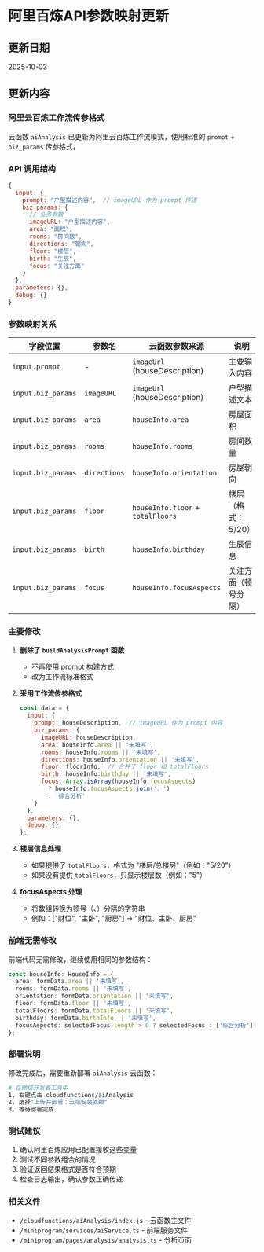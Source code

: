 # 阿里百炼API参数映射更新

## 更新日期
2025-10-03

## 更新内容

### 阿里云百炼工作流传参格式

云函数 `aiAnalysis` 已更新为阿里云百炼工作流模式，使用标准的 `prompt` + `biz_params` 传参格式。

### API 调用结构

```javascript
{
  input: {
    prompt: "户型描述内容",  // imageURL 作为 prompt 传递
    biz_params: {
      // 业务参数
      imageURL: "户型描述内容",
      area: "面积",
      rooms: "房间数",
      directions: "朝向",
      floor: "楼层",
      birth: "生辰",
      focus: "关注方面"
    }
  },
  parameters: {},
  debug: {}
}
```

### 参数映射关系

| 字段位置 | 参数名 | 云函数参数来源 | 说明 |
|---------|-------|--------------|------|
| `input.prompt` | - | `imageUrl` (houseDescription) | 主要输入内容 |
| `input.biz_params` | `imageURL` | `imageUrl` (houseDescription) | 户型描述文本 |
| `input.biz_params` | `area` | `houseInfo.area` | 房屋面积 |
| `input.biz_params` | `rooms` | `houseInfo.rooms` | 房间数量 |
| `input.biz_params` | `directions` | `houseInfo.orientation` | 房屋朝向 |
| `input.biz_params` | `floor` | `houseInfo.floor` + `totalFloors` | 楼层（格式：5/20） |
| `input.biz_params` | `birth` | `houseInfo.birthday` | 生辰信息 |
| `input.biz_params` | `focus` | `houseInfo.focusAspects` | 关注方面（顿号分隔） |

### 主要修改

1. **删除了 `buildAnalysisPrompt` 函数**
   - 不再使用 prompt 构建方式
   - 改为工作流标准格式

2. **采用工作流传参格式**
   ```javascript
   const data = {
     input: {
       prompt: houseDescription,  // imageURL 作为 prompt 内容
       biz_params: {
         imageURL: houseDescription,
         area: houseInfo.area || '未填写',
         rooms: houseInfo.rooms || '未填写',
         directions: houseInfo.orientation || '未填写',
         floor: floorInfo,  // 合并了 floor 和 totalFloors
         birth: houseInfo.birthday || '未填写',
         focus: Array.isArray(houseInfo.focusAspects) 
           ? houseInfo.focusAspects.join('、') 
           : '综合分析'
       }
     },
     parameters: {},
     debug: {}
   };
   ```

3. **楼层信息处理**
   - 如果提供了 `totalFloors`，格式为 "楼层/总楼层"（例如："5/20"）
   - 如果没有提供 `totalFloors`，只显示楼层数（例如："5"）

4. **focusAspects 处理**
   - 将数组转换为顿号（、）分隔的字符串
   - 例如：["财位", "主卧", "厨房"] → "财位、主卧、厨房"

### 前端无需修改

前端代码无需修改，继续使用相同的参数结构：

```typescript
const houseInfo: HouseInfo = {
  area: formData.area || '未填写',
  rooms: formData.rooms || '未填写',
  orientation: formData.orientation || '未填写',
  floor: formData.floor || '未填写',
  totalFloors: formData.totalFloors || '未填写',
  birthday: formData.birthInfo || '未填写',
  focusAspects: selectedFocus.length > 0 ? selectedFocus : ['综合分析']
};
```

### 部署说明

修改完成后，需要重新部署 `aiAnalysis` 云函数：

```bash
# 在微信开发者工具中
1. 右键点击 cloudfunctions/aiAnalysis
2. 选择"上传并部署：云端安装依赖"
3. 等待部署完成
```

### 测试建议

1. 确认阿里百炼应用已配置接收这些变量
2. 测试不同参数组合的情况
3. 验证返回结果格式是否符合预期
4. 检查日志输出，确认参数正确传递

### 相关文件

- `/cloudfunctions/aiAnalysis/index.js` - 云函数主文件
- `/miniprogram/services/aiService.ts` - 前端服务文件
- `/miniprogram/pages/analysis/analysis.ts` - 分析页面

